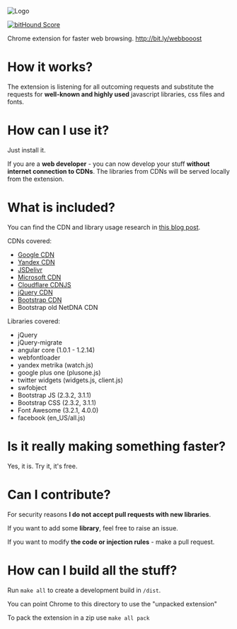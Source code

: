 ![Logo](http://mrmig-statis-assets.s3-website-eu-west-1.amazonaws.com/medium_tile.png)

[![bitHound Score](https://www.bithound.io/mr-mig/webbooost/badges/score.svg)](https://www.bithound.io/mr-mig/webbooost)

Chrome extension for faster web browsing. http://bit.ly/webbooost

How it works?
=============

The extension is listening for all outcoming requests and substitute the requests for **well-known and highly used** javascript libraries, css files and fonts.

How can I use it?
================

Just install it.

If you are a **web developer** - you can now develop your stuff **without internet connection to CDNs**. 
The libraries from CDNs will be served locally from the extension.

What is included?
===========================

You can find the CDN and library usage research in [this blog post](http://mtdv.io/2014-03-cdn-usage-and-javascript-library/).

CDNs covered:

* [Google CDN](https://developers.google.com/speed/libraries/devguide)
* [Yandex CDN](http://api.yandex.ru/jslibs/)
* [JSDelivr](http://www.jsdelivr.com/)
* [Microsoft CDN](http://www.asp.net/ajax/cdn)
* [Cloudflare CDNJS](https://cdnjs.com/)
* [jQuery CDN](https://code.jquery.com/)
* [Bootstrap CDN](http://www.bootstrapcdn.com/)
* Bootstrap old NetDNA CDN

Libraries covered:

* jQuery
* jQuery-migrate
* angular core (1.0.1 - 1.2.14)
* webfontloader
* yandex metrika (watch.js)
* google plus one (plusone.js)
* twitter widgets (widgets.js, client.js)
* swfobject
* Bootstrap JS (2.3.2, 3.1.1)
* Bootstrap CSS  (2.3.2, 3.1.1)
* Font Awesome (3.2.1, 4.0.0)
* facebook (en_US/all.js)

Is it really making something faster?
=====================

Yes, it is.
Try it, it's free.

Can I contribute?
=================

For security reasons **I do not accept pull requests with new libraries**.

If you want to add some **library**, feel free to raise an issue.

If you want to modify **the code or injection rules** - make a pull request.

How can I build all the stuff?
======
Run `make all` to create a development build in `/dist`.

You can point Chrome to this directory to use the "unpacked extension"

To pack the extension in a zip use `make all pack` 
